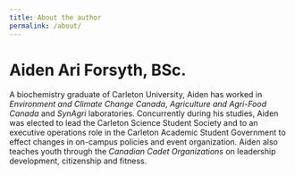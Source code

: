```yaml
---
title: About the author
permalink: /about/
---
```


# Aiden Ari Forsyth, BSc. 

A biochemistry graduate of Carleton University, Aiden has worked in _Environment and Climate Change Canada_, _Agriculture and Agri-Food Canada_ and _SynAgri_ laboratories. Concurrently during his studies, Aiden was elected to lead the Carleton Science Student Society and to an executive operations role in the Carleton Academic Student Government to effect changes in on-campus policies and event organization. Aiden also teaches youth through the _Canadian Cadet Organizations_ on leadership development, citizenship and fitness.
